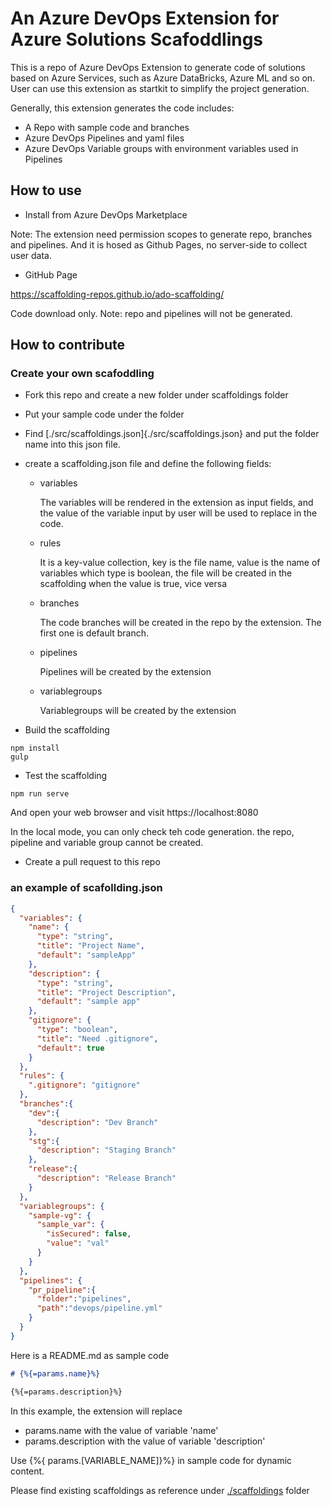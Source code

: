 # An Azure DevOps Extension for Azure Solutions Scafoddlings

This is a repo of Azure DevOps Extension to generate code of solutions based on Azure Services, such as Azure DataBricks, Azure ML and so on. User can use this extension as startkit to simplify the project generation.

Generally, this extension generates the code includes:

- A Repo with sample code and branches
- Azure DevOps Pipelines and yaml files
- Azure DevOps Variable groups with environment variables used in Pipelines

## How to use

- Install from Azure DevOps Marketplace

Note: The extension need permission scopes to generate repo, branches and pipelines. And it is hosed as Github Pages, no server-side to collect user data.

- GitHub Page

https://scaffolding-repos.github.io/ado-scaffolding/

Code download only.
Note: repo and pipelines will not be generated.

## How to contribute

### Create your own scafoddling

- Fork this repo and create a new folder under scaffoldings folder
- Put your sample code under the folder
- Find [./src/scaffoldings.json]{./src/scaffoldings.json} and put the folder name into this json file.
- create a scaffolding.json file and define the following fields:
  - variables

    The variables will be rendered in the extension as input fields, and the value of the variable input by user will be used to replace in the code.

  - rules

    It is a key-value collection, key is the file name, value is the name of variables which type is boolean, the file will be created in the scaffolding when the value is true, vice versa  

  - branches

    The code branches will be created in the repo by the extension. The first one is default branch.

  - pipelines

    Pipelines will be created by the extension

  - variablegroups
  
    Variablegroups will be created by the extension

- Build the scaffolding

```shell
npm install
gulp
```

- Test the scaffolding

```shell
npm run serve
```

And open your web browser and visit
https://localhost:8080

In the local mode, you can only check teh code generation. the repo, pipeline and variable group cannot be created.

- Create a pull request to this repo

### an example of scafollding.json

```json
{
  "variables": {
    "name": {
      "type": "string",
      "title": "Project Name",
      "default": "sampleApp"
    },
    "description": {
      "type": "string",
      "title": "Project Description",
      "default": "sample app"
    },
    "gitignore": {
      "type": "boolean",
      "title": "Need .gitignore",
      "default": true
    }
  },
  "rules": {
    ".gitignore": "gitignore"
  },
  "branches":{
    "dev":{
      "description": "Dev Branch"
    },
    "stg":{
      "description": "Staging Branch"
    },
    "release":{
      "description": "Release Branch"
    }
  },
  "variablegroups": {
    "sample-vg": {
      "sample_var": {
        "isSecured": false,
        "value": "val"
      }
    }
  },
  "pipelines": {
    "pr_pipeline":{
      "folder":"pipelines",
      "path":"devops/pipeline.yml"
    }
  }
}
```

Here is a README.md as sample code

```md
# {%{=params.name}%}

{%{=params.description}%}
```

In this example, the extension will replace

- params.name with the value of variable 'name'
- params.description with the value of variable 'description'

Use {%{ params.[VARIABLE_NAME]}%} in sample code for dynamic content.

Please find existing scaffoldings as reference under [./scaffoldings](./scaffoldings) folder
